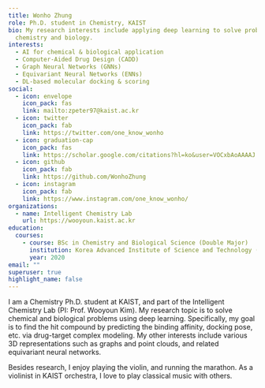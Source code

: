 ```yaml
---
title: Wonho Zhung
role: Ph.D. student in Chemistry, KAIST
bio: My research interests include applying deep learning to solve problems in
  chemistry and biology.
interests:
  - AI for chemical & biological application
  - Computer-Aided Drug Design (CADD)
  - Graph Neural Networks (GNNs)
  - Equivariant Neural Networks (ENNs)
  - DL-based molecular docking & scoring
social:
  - icon: envelope
    icon_pack: fas
    link: mailto:zpeter97@kaist.ac.kr
  - icon: twitter
    icon_pack: fab
    link: https://twitter.com/one_know_wonho
  - icon: graduation-cap
    icon_pack: fas
    link: https://scholar.google.com/citations?hl=ko&user=VOCxbAoAAAAJ
  - icon: github
    icon_pack: fab
    link: https://github.com/WonhoZhung
  - icon: instagram
    icon_pack: fab
    link: https://www.instagram.com/one_know_wonho/
organizations:
  - name: Intelligent Chemistry Lab
    url: https://wooyoun.kaist.ac.kr
education:
  courses:
    - course: BSc in Chemistry and Biological Science (Double Major)
      institution: Korea Advanced Institute of Science and Technology (KAIST)
      year: 2020
email: ""
superuser: true
highlight_name: false
---
```


I am a Chemistry Ph.D. student at KAIST, and part of the Intelligent Chemistry Lab (PI: Prof. Wooyoun Kim). My research topic is to solve chemical and biological problems using deep learning. Specifically, my goal is to find the hit compound by predicting the binding affinity, docking pose, etc. via drug-target complex modeling. My other interests include various 3D representations such as graphs and point clouds, and related equivariant neural networks. 

Besides research, I enjoy playing the violin, and running the marathon. As a violinist in KAIST orchestra, I love to play classical music with others.

